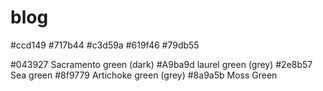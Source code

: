 # blog

#ccd149
#717b44
#c3d59a
#619f46
#79db55

#043927 Sacramento green (dark)
#A9ba9d laurel green (grey)
#2e8b57 Sea green 
#8f9779 Artichoke green (grey)
#8a9a5b Moss Green
